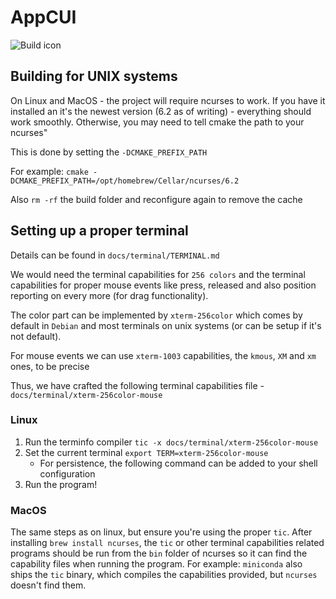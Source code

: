 # AppCUI

![Build icon](https://github.com/gdt050579/AppCUI/actions/workflows/cmake.yml/badge.svg)


## Building for UNIX systems

On Linux and MacOS - the project will require ncurses to work. If you have it installed an it's the newest version
(6.2 as of writing) - everything should work smoothly. Otherwise, you may need to tell cmake the path to your ncurses"

This is done by setting the `-DCMAKE_PREFIX_PATH`

For example: `cmake -DCMAKE_PREFIX_PATH=/opt/homebrew/Cellar/ncurses/6.2`

Also `rm -rf` the build folder and reconfigure again to remove the cache

## Setting up a proper terminal

Details can be found in `docs/terminal/TERMINAL.md`

We would need the terminal capabilities for `256 colors` and the terminal capabilities for proper mouse events like
press, released and also position reporting on every more (for drag functionality).

The color part can be implemented by `xterm-256color` which comes by default in `Debian` and most terminals on unix systems (or can be setup if it's not default).

For mouse events we can use `xterm-1003` capabilities, the `kmous`, `XM` and `xm` ones, to be precise

Thus, we have crafted the following terminal capabilities file - `docs/terminal/xterm-256color-mouse`

### Linux 

1. Run the terminfo compiler `tic -x docs/terminal/xterm-256color-mouse`
2. Set the current terminal `export TERM=xterm-256color-mouse`
    * For persistence, the following command can be added to your shell configuration
3. Run the program!

### MacOS

The same steps as on linux, but ensure you're using the proper `tic`. After installing `brew install ncurses`, the
`tic` or other terminal capabilities related programs should be run from the `bin` folder of ncurses so it can find the
capability files when running the program. For example: `miniconda` also ships the `tic` binary, which compiles the 
capabilities provided, but `ncurses` doesn't find them.